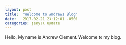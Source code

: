 ```yaml
---
layout: post
title:  "Welcome to Andrews Blog"
date:   2017-02-21 23:12:01 -0500
categories: jekyll update
---
```

Hello, My name is Andrew Clement. Welcome to my blog. 


